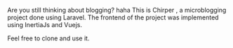 Are you still thinking about blogging? haha
This is Chirper , a microblogging project done using Laravel.
The frontend of the project was implemented using InertiaJs and Vuejs.

Feel free to clone and use it. 

